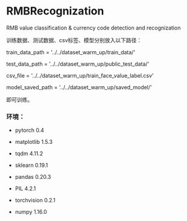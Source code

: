 # RMBRecognization
RMB value classification &amp; currency code detection and recognization

训练数据、测试数据、csv标签、模型分别放入以下路径：

train_data_path = '../../dataset_warm_up/train_data/'

test_data_path = '../../dataset_warm_up/public_test_data/'

csv_file = '../../dataset_warm_up/train_face_value_label.csv'

model_saved_path = '../../dataset_warm_up/saved_model/'

即可训练。

### 环境：

* pytorch 0.4

* matplotlib 1.5.3

* tqdm 4.11.2

* sklearn 0.19.1

* pandas 0.20.3

* PIL 4.2.1

* torchvision 0.2.1

* numpy 1.16.0



